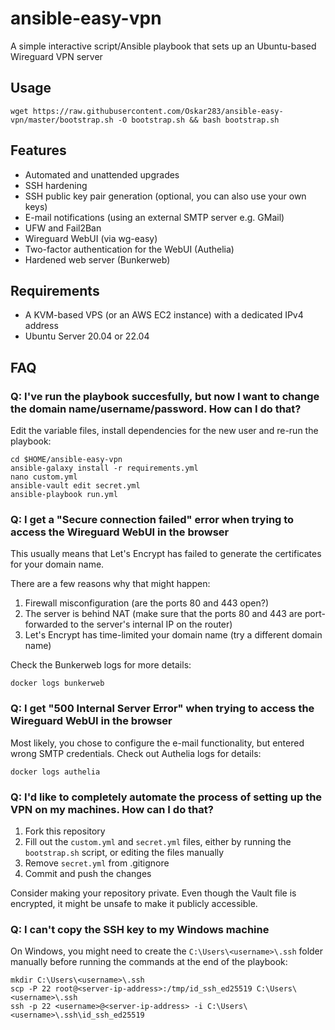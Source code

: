 # ansible-easy-vpn

A simple interactive script/Ansible playbook that sets up an Ubuntu-based Wireguard VPN server

## Usage

```
wget https://raw.githubusercontent.com/Oskar283/ansible-easy-vpn/master/bootstrap.sh -O bootstrap.sh && bash bootstrap.sh
```

## Features
* Automated and unattended upgrades
* SSH hardening
* SSH public key pair generation (optional, you can also use your own keys)
* E-mail notifications (using an external SMTP server e.g. GMail)
* UFW and Fail2Ban
* Wireguard WebUI (via wg-easy)
* Two-factor authentication for the WebUI (Authelia)
* Hardened web server (Bunkerweb)

## Requirements
* A KVM-based VPS (or an AWS EC2 instance) with a dedicated IPv4 address
* Ubuntu Server 20.04 or 22.04

## FAQ
### Q: I've run the playbook succesfully, but now I want to change the domain name/username/password. How can I do that?

Edit the variable files, install dependencies for the new user and re-run the playbook:

```
cd $HOME/ansible-easy-vpn
ansible-galaxy install -r requirements.yml
nano custom.yml
ansible-vault edit secret.yml
ansible-playbook run.yml
```


### Q: I get a "Secure connection failed" error when trying to access the Wireguard WebUI in the browser

This usually means that Let's Encrypt has failed to generate the certificates for your domain name.

There are a few reasons why that might happen:

1. Firewall misconfiguration (are the ports 80 and 443 open?)
2. The server is behind NAT (make sure that the ports 80 and 443 are port-forwarded to the server's internal IP on the router)
3. Let's Encrypt has time-limited your domain name (try a different domain name)

Check the Bunkerweb logs for more details:
```
docker logs bunkerweb
```

### Q: I get "500 Internal Server Error" when trying to access the Wireguard WebUI in the browser

Most likely, you chose to configure the e-mail functionality, but entered wrong SMTP credentials. Check out Authelia logs for details:
```
docker logs authelia
```

### Q: I'd like to completely automate the process of setting up the VPN on my machines. How can I do that?
1. Fork this repository
2. Fill out the `custom.yml` and `secret.yml` files, either by running the `bootstrap.sh` script, or editing the files manually
3. Remove `secret.yml` from .gitignore
4. Commit and push the changes

Consider making your repository private. Even though the Vault file is encrypted, it might be unsafe to make it publicly accessible.

### Q: I can't copy the SSH key to my Windows machine

On Windows, you might need to create the `C:\Users\<username>\.ssh` folder manually before running the commands at the end of the playbook:
```
mkdir C:\Users\<username>\.ssh
scp -P 22 root@<server-ip-address>:/tmp/id_ssh_ed25519 C:\Users\<username>\.ssh
ssh -p 22 <username>@<server-ip-address> -i C:\Users\<username>\.ssh\id_ssh_ed25519
```
